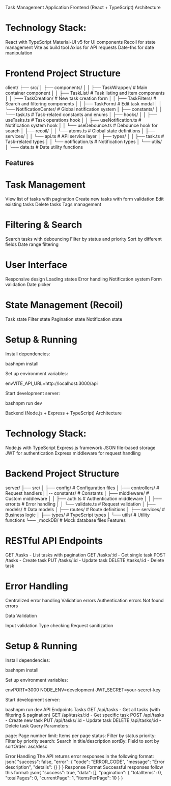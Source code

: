 Task Management Application
Frontend (React + TypeScript)
Architecture

# Technology Stack:

React with TypeScript
Material-UI v5 for UI components
Recoil for state management
Vite as build tool
Axios for API requests
Date-fns for date manipulation



# Frontend Project Structure
client/
├── src/
│   ├── components/
│   │   ├── TaskWrapper/      # Main container component
│   │   ├── TaskList/         # Task listing and item components
│   │   ├── TaskCreation/     # New task creation form
│   │   ├── TaskFilters/      # Search and filtering components
│   │   ├── TaskForm/         # Edit task modal
│   │   └── NotificationCenter/ # Global notification system
│   ├── constants/
│   │   └── task.ts          # Task-related constants and enums
│   ├── hooks/
│   │   ├── useTasks.ts      # Task operations hook
│   │   ├── useNotification.ts # Notification system hook
│   │   └── useDebounce.ts   # Debounce hook for search
│   ├── recoil/
│   │   └── atoms.ts         # Global state definitions
│   ├── services/
│   │   └── api.ts           # API service layer
│   ├── types/
│   │   ├── task.ts          # Task-related types
│   │   └── notification.ts   # Notification types
│   └── utils/
│       └── date.ts          # Date utility functions

## Features

# Task Management

View list of tasks with pagination
Create new tasks with form validation
Edit existing tasks
Delete tasks
Tags management


# Filtering & Search

Search tasks with debouncing
Filter by status and priority
Sort by different fields
Date range filtering


# User Interface

Responsive design
Loading states
Error handling
Notification system
Form validation
Date picker


# State Management (Recoil)

Task state
Filter state
Pagination state
Notification state

# Setup & Running

Install dependencies:

bashnpm install

Set up environment variables:

envVITE_API_URL=http://localhost:3000/api

Start development server:

bashnpm run dev

Backend (Node.js + Express + TypeScript)
Architecture

# Technology Stack:

Node.js with TypeScript
Express.js framework
JSON file-based storage
JWT for authentication
Express middleware for request handling



# Backend Project Structure
server/
├── src/
│   ├── config/             # Configuration files
│   ├── controllers/        # Request handlers
|   │-- constants/          # Constants
│   ├── middleware/         # Custom middleware
│   │   ├── auth.ts        # Authentication middleware
│   │   ├── error.ts       # Error handling
│   │   └── validate.ts    # Request validation
│   ├── models/            # Data models
│   ├── routes/            # Route definitions
│   ├── services/          # Business logic
│   ├── types/             # TypeScript types
│   └── utils/             # Utility functions
└── _mockDB/              # Mock database files
Features

# RESTful API Endpoints

GET /tasks - List tasks with pagination
GET /tasks/:id - Get single task
POST /tasks - Create task
PUT /tasks/:id - Update task
DELETE /tasks/:id - Delete task

# Error Handling

Centralized error handling
Validation errors
Authentication errors
Not found errors

Data Validation

Input validation
Type checking
Request sanitization

# Setup & Running

Install dependencies:

bashnpm install

Set up environment variables:

envPORT=3000
NODE_ENV=development
JWT_SECRET=your-secret-key

Start development server:

bashnpm run dev
API Endpoints
Tasks
GET    /api/tasks       - Get all tasks (with filtering & pagination)
GET    /api/tasks/:id   - Get specific task
POST   /api/tasks       - Create new task
PUT    /api/tasks/:id   - Update task
DELETE /api/tasks/:id   - Delete task
Query Parameters:

page: Page number
limit: Items per page
status: Filter by status
priority: Filter by priority
search: Search in title/description
sortBy: Field to sort by
sortOrder: asc/desc

Error Handling
The API returns error responses in the following format:
json{
  "success": false,
  "error": {
    "code": "ERROR_CODE",
    "message": "Error description",
    "details": {}
  }
}
Response Format
Successful responses follow this format:
json{
  "success": true,
  "data": [],
  "pagination": {
    "totalItems": 0,
    "totalPages": 0,
    "currentPage": 1,
    "itemsPerPage": 10
  }
}